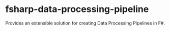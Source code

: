 # fsharp-data-processing-pipeline
Provides an extensible solution for creating Data Processing Pipelines in F#.
